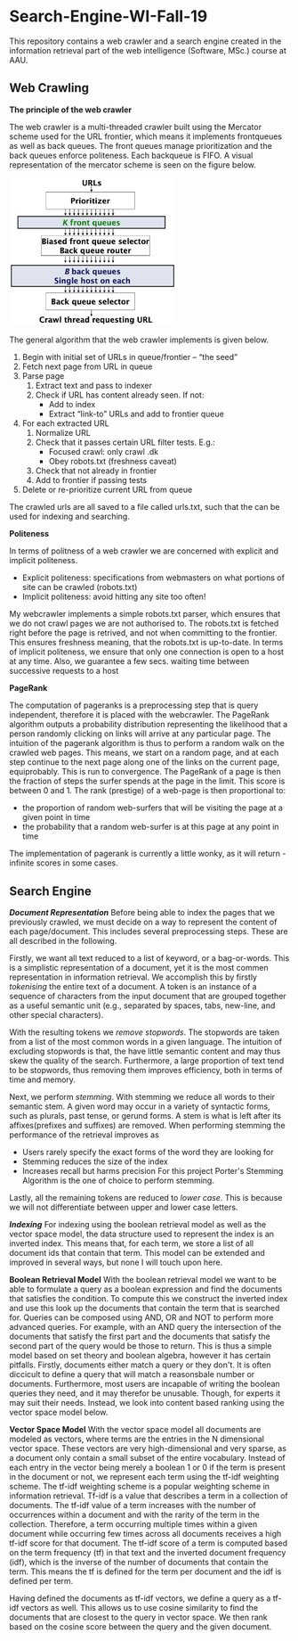 # Search-Engine-WI-Fall-19
This repository contains a web crawler and a search engine created in the information retrieval part of the web intelligence (Software, MSc.) course at AAU.

<h2>Web Crawling</h2>

**The principle of the web crawler**

The web crawler is a multi-threaded crawler built using the Mercator scheme used for the URL frontier, which means it implements frontqueues as well as back queues. The front queues manage prioritization and the back queues enforce politeness. Each backqueue is FIFO. A visual representation of the mercator scheme is seen on the figure below.

<img src="MercatorScheme.png" width="300">

The general algorithm that the web crawler implements is given below.

1. Begin with initial set of URLs in queue/frontier – “the seed”
2. Fetch next page from URL in queue
3. Parse page
    1. Extract text and pass to indexer
    2. Check if URL has content already seen. If not:
        *  Add to index
        *  Extract “link-to” URLs and add to frontier queue
4. For each extracted URL
    1. Normalize URL
    2. Check that it passes certain URL filter tests. E.g.:
        * Focused crawl: only crawl .dk
        * Obey robots.txt (freshness caveat)
    3. Check that not already in frontier
    4. Add to frontier if passing tests
5. Delete or re-prioritize current URL from queue

The crawled urls are all saved to a file called urls.txt, such that the can be used for indexing and searching.

**Politeness**

In terms of politness of a web crawler we are concerned with explicit and implicit politeness.

* Explicit politeness: specifications from webmasters on what portions of site can be crawled (robots.txt)
* Implicit politeness: avoid hitting any site too often!

My webcrawler implements a simple robots.txt parser, which ensures that we do not crawl pages we are not authorised to. The robots.txt is fetched right before the page is retrived, and not when committing to the frontier. This ensures freshness meaning, that the robots.txt is up-to-date. In terms of implicit politeness, we ensure that only one connection is open to a host at any time. Also, we guarantee a few secs. waiting time between successive requests to a host

**PageRank**

The computation of pageranks is a preprocessing step that is query independent, therefore it is placed with the webcrawler. The PageRank algorithm outputs a probability distribution representing the likelihood that a person randomly clicking on links will arrive at any particular page. The intuition of the pagerank algorithm is thus to perform a random walk on the crawled web pages. This means, we start on a random page, and at each step continue to the next page along one of the links on the current page, equiprobably. This is run to convergence. The PageRank of a page is then the fraction of steps the surfer spends at the page in the limit. This score is between 0 and 1.  The rank (prestige) of a web-page is then proportional to:
* the proportion of random web-surfers that will be visiting the page at a given point in time
* the probability that a random web-surfer is at this page at any point in time

The implementation of pagerank is currently a little wonky, as it will return -infinite scores in some cases.

<h2>Search Engine</h2>

***Document Representation***
Before being able to index the pages that we previously crawled, we must decide on a way to represent the content of each page/document. This includes several preprocessing steps. These are all described in the following.

Firstly, we want all text reduced to a list of keyword, or a bag-or-words. This is a simplistic representation of a document, yet it is the most commen representation in information retrieval. We accomplish this by firstly *tokenising* the entire text of a document. A token is an instance of a sequence of characters from the input document that are grouped together as a useful semantic unit (e.g., separated by spaces, tabs, new-line, and other special characters).

With the resulting tokens we *remove stopwords*. The stopwords are taken from a list of the most common words in a given language. The intuition of excluding stopwords is that, the have little semantic content and may thus skew the quality of the search. Furthermore, a large proportion of text tend to be stopwords, thus removing them improves efficiency, both in terms of time and memory.

Next, we perform *stemming*. With stemming we reduce all words to their semantic stem. A given word may occur in a variety of syntactic forms, such as
plurals, past tense, or gerund forms. A stem is what is left after its affixes(prefixes and suffixes) are removed. When performing stemming the performance of the retrieval improves as
* Users rarely specify the exact forms of the word they are looking for
* Stemming reduces the size of the index
* Increases recall but harms precision
For this project Porter's Stemming Algorithm is the one of choice to perform stemming.

Lastly, all the remaining tokens are reduced to *lower case*. This is because we will not differentiate between upper and lower case letters.

***Indexing***
For indexing using the boolean retrieval model as well as the vector space model, the data structure used to represent the index is an inverted index. This means that, for each term, we store a list of all document ids that contain that term. This model can be extended and improved in several ways, but none I will touch upon here.

**Boolean Retrieval Model**
With the boolean retrieval model we want to be able to formulate a query as a boolean expression and find the documents that satisfies the condition. To compute this we construct the inverted index and use this look up the documents that contain the term that is searched for. Queries can be composed using AND, OR and NOT to perform more advanced queries. For example, with an AND query the intersection of the documents that satisfy the first part and the documents that satisfy the second part of the query would be those to return. This is thus a simple model based on set theory and boolean algebra, however it has certain pitfalls. Firstly, documents either match a query or they don't. It is often diccicult to define a query that will match a reasonsbale number or documents. Furthermore, most users are incapable of writing the boolean queries they need, and it may therefor be unusable. Though, for experts it may suit their needs. Instead, we look into content based ranking using the vector space model below.

**Vector Space Model**
With the vector space model all documents are modeled as vectors, where terms are the entries in the N dimensional vector space. These vectors are very high-dimensional and very sparse, as a document only contain a small subset of the entire vocabulary. Instead of each entry in the vector being merely a boolean 1 or 0 if the term is present in the document or not, we represent each term using the tf-idf weighting scheme. The tf-idf weighting scheme is a popular weighting scheme in information retrieval. Tf-idf is a value that describes a term in a collection of documents. The tf-idf value of a term increases with the number of occurrences within a document and with the rarity of the term in the collection. Therefore, a term occurring multiple times within a given document while occurring few times across all documents receives a high tf-idf score for that document. The tf-idf score of a term is computed based on the term frequency (tf) in that text and the inverted document frequency (idf), which is the inverse of the number of documents that contain the term. This means the tf is defined for the term per document and the idf is defined per term.

Having defined the documents as tf-idf vectors, we define a query as a tf-idf vectors as well. This allows us to use cosine similarity to find the documents that are closest to the query in vector space. We then rank based on the cosine score between the query and the given document.